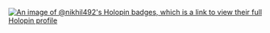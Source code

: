 [![An image of @nikhil492's Holopin badges, which is a link to view their full Holopin profile](https://holopin.me/nikhil492)](https://holopin.io/@nikhil492)
